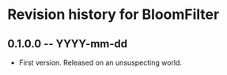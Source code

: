 # Revision history for BloomFilter

## 0.1.0.0 -- YYYY-mm-dd

* First version. Released on an unsuspecting world.
